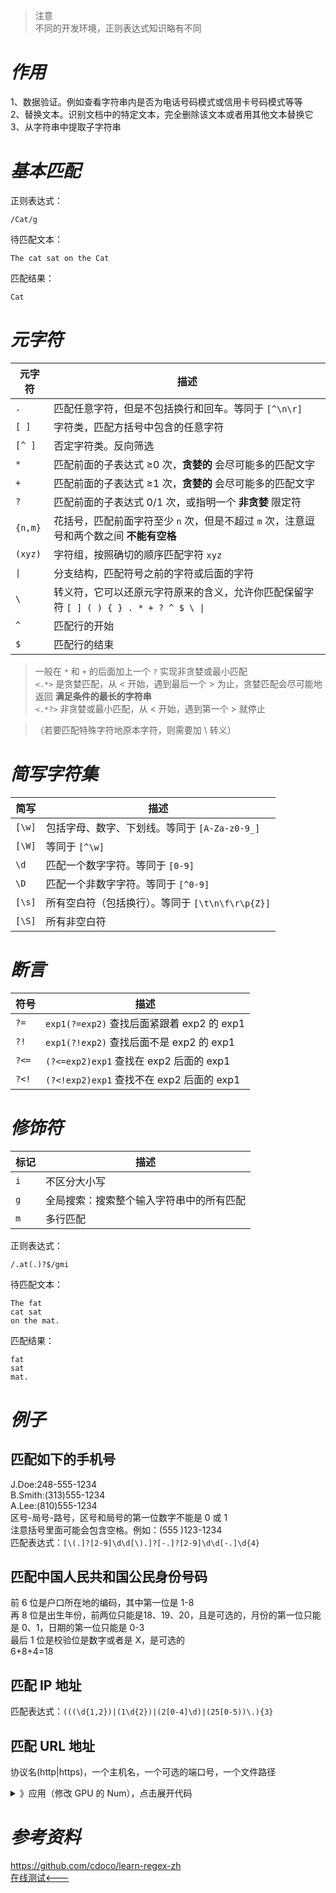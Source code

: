 > 注意  
不同的开发环境，正则表达式知识略有不同  


# *作用*

1、数据验证。例如查看字符串内是否为电话号码模式或信用卡号码模式等等  
2、替换文本。识别文档中的特定文本，完全删除该文本或者用其他文本替换它  
3、从字符串中提取子字符串  


# *基本匹配*

正则表达式：  
```
/Cat/g
```

待匹配文本：  
```
The cat sat on the Cat
```

匹配结果：
```
Cat
```


# *元字符*

| 元字符 | 描述 |
| --- | --- |
| `.` | 匹配任意字符，但是不包括换行和回车。等同于 `[^\n\r]` |
| `[ ]` | 字符类，匹配方括号中包含的任意字符 |
| `[^ ]` | 否定字符类。反向筛选 |
| `*` | 匹配前面的子表达式 ≥0 次，**贪婪的** 会尽可能多的匹配文字   |
| `+` | 匹配前面的子表达式 ≥1 次，**贪婪的** 会尽可能多的匹配文字   |
| `?` | 匹配前面的子表达式 0/1 次，或指明一个 **非贪婪** 限定符 |
| `{n,m}` | 花括号，匹配前面字符至少 `n` 次，但是不超过 `m` 次，注意逗号和两个数之间 **不能有空格**   |
| `(xyz)` | 字符组，按照确切的顺序匹配字符 `xyz` |
| `\|` | 分支结构，匹配符号之前的字符或后面的字符 |
| `\` | 转义符，它可以还原元字符原来的含义，允许你匹配保留字符 `[ ] ( ) { } . * + ? ^ $ \ \|` |
| `^` | 匹配行的开始 |
| `$` | 匹配行的结束 |

> 一般在 `*` 和 `+` 的后面加上一个 `?` 实现非贪婪或最小匹配  
`<.*>` 是贪婪匹配，从 < 开始，遇到最后一个 > 为止，贪婪匹配会尽可能地返回 **满足条件的最长的字符串**  
`<.*?>` 非贪婪或最小匹配，从 < 开始，遇到第一个 > 就停止  

>（若要匹配特殊字符地原本字符，则需要加 \ 转义）


# *简写字符集*

| 简写 | 描述 |
| --- | --- |
| `[\w]` | 包括字母、数字、下划线。等同于 `[A-Za-z0-9_]` |
| `[\W]` | 等同于 `[^\w]` |
| `\d` | 匹配一个数字字符。等同于 `[0-9]` |
| `\D` | 匹配一个非数字字符。等同于 `[^0-9]` |
| `[\s]` | 所有空白符（包括换行）。等同于 `[\t\n\f\r\p{Z}]` |
| `[\S]` | 所有非空白符 |


# *断言*

| 符号 | 描述 |
| --- | --- |
| `?=` | `exp1(?=exp2)` 查找后面紧跟着 exp2 的 exp1 |
| `?!` | `exp1(?!exp2)` 查找后面不是 exp2 的 exp1 |
| `?<=` | `(?<=exp2)exp1` 查找在 exp2 后面的 exp1 |
| `?<!` | `(?<!exp2)exp1` 查找不在 exp2 后面的 exp1 |


# *修饰符*

| 标记 | 描述 |
| --- | --- |
| `i` | 不区分大小写 |
| `g` | 全局搜索：搜索整个输入字符串中的所有匹配 |
| `m` | 多行匹配 |

正则表达式：  
```
/.at(.)?$/gmi
```

待匹配文本：  
```
The fat
cat sat
on the mat.
```

匹配结果：
```
fat
sat
mat.
```


# *例子*

## 匹配如下的手机号

J.Doe:248-555-1234  
B.Smith:(313)555-1234  
A.Lee:(810)555-1234  
区号-局号-路号，区号和局号的第一位数字不能是 0 或 1  
注意括号里面可能会包含空格。例如：(555 )123-1234  
匹配表达式：`[\(.]?[2-9]\d\d[\).]?[-.]?[2-9]\d\d[-.]\d{4}`  

## 匹配中国人民共和国公民身份号码

前 6 位是户口所在地的编码，其中第一位是 1-8  
再 8 位是出生年份，前两位只能是18、19、20，且是可选的，月份的第一位只能是 0、1，日期的第一位只能是 0-3  
最后 1 位是校验位是数字或者是 X，是可选的  
6+8+4=18  

## 匹配 IP 地址

匹配表达式：`(((\d{1,2})|(1\d{2})|(2[0-4]\d)|(25[0-5))\.){3}`  

## 匹配 URL 地址

协议名(http|https)，一个主机名，一个可选的端口号，一个文件路径  


<details>
<summary>》应用（修改 GPU 的 Num），点击展开代码</summary>
<!-- <p>。。。</p> -->
<blockcode>

``` python
import re
a = """
class ConversationBot:
    def __init__(self):
        print("Initializing VisualChatGPT")
        self.llm = OpenAI(temperature=0)
        self.edit = ImageEditing(device="cuda:6")
        self.i2t = ImageCaptioning(device="cuda:4")
        self.t2i = T2I(device="cuda:1")
        self.image2canny = image2canny()
        self.canny2image = canny2image(device="cuda:1")
        self.image2line = image2line()
        self.line2image = line2image(device="cuda:1")
        self.image2hed = image2hed()
        self.hed2image = hed2image(device="cuda:2")
        self.image2scribble = image2scribble()
        self.scribble2image = scribble2image(device="cuda:3")
        self.image2pose = image2pose()
        self.pose2image = pose2image(device="cuda:3")
        self.BLIPVQA = BLIPVQA(device="cuda:4")
        self.image2seg = image2seg()
        self.seg2image = seg2image(device="cuda:7")
        self.image2depth = image2depth()
        self.depth2image = depth2image(device="cuda:7")
        self.image2normal = image2normal()
        self.normal2image = normal2image(device="cuda:5")
        self.pix2pix = Pix2Pix(device="cuda:3")
        self.memory = ConversationBufferMemory(memory_key="chat_history", output_key='output')
"""

pattern = re.compile('cuda:\d')
re.findall(pattern, a)
# 替换成 cuda:0
result, number = re.subn('cuda:\d', 'cuda:0', a)
print(result, number)
```

</blockcode>
</details>


# *参考资料*

https://github.com/cdoco/learn-regex-zh  
[在线测试<---](https://c.runoob.com/front-end/854/)  